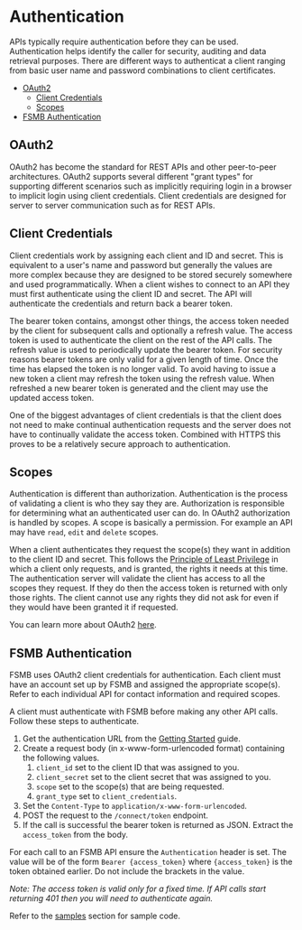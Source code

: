 # Authentication

APIs typically require authentication before they can be used. Authentication helps identify the caller for security, auditing and data retrieval purposes. There are different ways to authenticat a client ranging from basic user name and password combinations to client certificates.

- [OAuth2](#oauth2)
  - [Client Credentials](#client-credentials)
  - [Scopes](#scopes)
- [FSMB Authentication](#fsmb-authentication)

## OAuth2

OAuth2 has become the standard for REST APIs and other peer-to-peer architectures. OAuth2 supports several different "grant types" for supporting different scenarios such as implicitly requiring login in a browser to implicit login using client credentials. Client credentials are designed for server to server communication such as for REST APIs.

## Client Credentials

Client credentials work by assigning each client and ID and secret. This is equivalent to a user's name and password but generally the values are more complex because they are designed to be stored securely somewhere and used programmatically. When a client wishes to connect to an API they must first authenticate using the client ID and secret. The API will authenticate the credentials and return back a bearer token. 

The bearer token contains, amongst other things, the access token needed by the client for subsequent calls and optionally a refresh value. The access token is used to authenticate the client on the rest of the API calls. The refresh value is used to periodically update the bearer token. For security reasons bearer tokens are only valid for a given length of time. Once the time has elapsed the token is no longer valid. To avoid having to issue a new token a client may refresh the token using the refresh value. When refreshed a new bearer token is generated and the client may use the updated access token.

One of the biggest advantages of client credentials is that the client does not need to make continual authentication requests and the server does not have to continually validate the access token. Combined with HTTPS this proves to be a relatively secure approach to authentication.

## Scopes

Authentication is different than authorization. Authentication is the process of validating a client is who they say they are. Authorization is responsible for determining what an authenticated user can do. In OAuth2 authorization is handled by scopes. A scope is basically a permission. For example an API may have `read`, `edit` and `delete` scopes. 

When a client authenticates they request the scope(s) they want in addition to the client ID and secret. This follows the [Principle of Least Privilege](https://en.wikipedia.org/wiki/Principle_of_least_privilege) in which a client only requests, and is granted, the rights it needs at this time. The authentication server will validate the client has access to all the scopes they request. If they do then the access token is returned with only those rights. The client cannot use any rights they did not ask for even if they would have been granted it if requested.

You can learn more about OAuth2 [here](https://oauth.net/2/).

## FSMB Authentication

FSMB uses OAuth2 client credentials for authentication. Each client must have an account set up by FSMB and assigned the appropriate scope(s). Refer to each individual API for contact information and required scopes.

A client must authenticate with FSMB before making any other API calls. Follow these steps to authenticate.

1. Get the authentication URL from the [Getting Started](../readme.md) guide.
1. Create a request body (in x-www-form-urlencoded format) containing the following values.
   1. `client_id` set to the client ID that was assigned to you.
   1. `client_secret` set to the client secret that was assigned to you.
   1. `scope` set to the scope(s) that are being requested.
   1. `grant_type` set to `client_credentials`.
1. Set the `Content-Type` to `application/x-www-form-urlencoded`.
1. POST the request to the `/connect/token` endpoint.
1. If the call is successful the bearer token is returned as JSON. Extract the `access_token` from the body.

For each call to an FSMB API ensure the `Authentication` header is set. The value will be of the form `Bearer {access_token}` where `{access_token}` is the token obtained earlier. Do not include the brackets in the value.

*Note: The access token is valid only for a fixed time. If API calls start returning 401 then you will need to authenticate again.*

Refer to the [samples](../samples) section for sample code.
